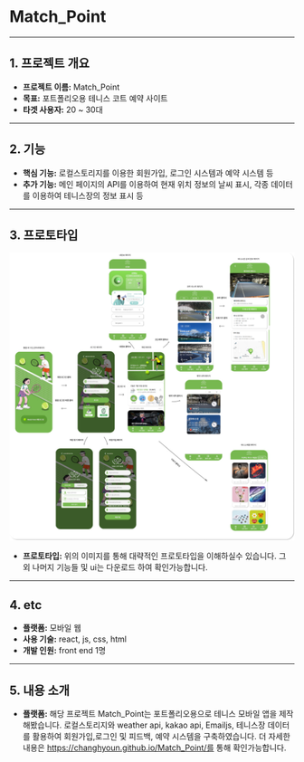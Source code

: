 # Match_Point

---

## 1. 프로젝트 개요
- **프로젝트 이름:** Match_Point
- **목표:** 포트폴리오용 테니스 코트 예약 사이트
- **타겟 사용자:** 20 ~ 30대

---

## 2. 기능
- **핵심 기능:** 로컬스토리지를 이용한 회원가입, 로그인 시스템과 예약 시스템 등
- **추가 기능:** 메인 페이지의 API를 이용하여 현재 위치 정보의 날씨 표시, 각종 데이터를 이용하여 테니스장의 정보 표시 등

---

## 3. 프로토타입
![프로토타입 이미지](./src/assets/prototype.jpg)
- **프로토타입:** 위의 이미지를 통해 대략적인 프로토타입을 이해하실수 있습니다. 그 외 나머지 기능들 및 ui는 다운로드 하여 확인가능합니다.

--- 

## 4. etc
- **플랫폼:** 모바일 웹
- **사용 기술:** react, js, css, html
- **개발 인원:** front end 1명

---

## 5. 내용 소개
- **플랫폼:** 해당 프로젝트 Match_Point는 포트폴리오용으로 테니스 모바일 앱을 제작해봤습니다. 로컬스토리지와 weather api, kakao api, Emailjs, 테니스장 데이터를 활용하여 회원가입,로그인 및 피드백, 예약 시스템을 구축하였습니다. 더 자세한 내용은 https://changhyoun.github.io/Match_Point/를 통해 확인가능합니다.


